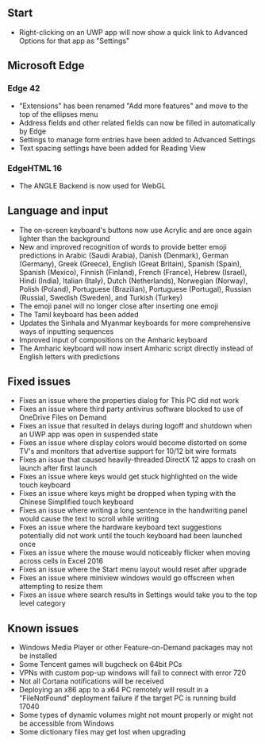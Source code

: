 ## Start
- Right-clicking on an UWP app will now show a quick link to Advanced Options for that app as "Settings"

## Microsoft Edge
### Edge 42
- "Extensions" has been renamed "Add more features" and move to the top of the ellipses menu
- Address fields and other related fields can now be filled in automatically by Edge
- Settings to manage form entries have been added to Advanced Settings
- Text spacing settings have been added for Reading View

### EdgeHTML 16
- The ANGLE Backend is now used for WebGL

## Language and input
- The on-screen keyboard's buttons now use Acrylic and are once again lighter than the background
- New and improved recognition of words to provide better emoji predictions in Arabic (Saudi Arabia), Danish (Denmark), German (Germany), Greek (Greece), English (Great Britain), Spanish (Spain), Spanish (Mexico), Finnish (Finland), French (France), Hebrew (Israel), Hindi (India), Italian (Italy), Dutch (Netherlands), Norwegian (Norway), Polish (Poland), Portuguese (Brazilian), Portuguese (Portugal), Russian (Russia), Swedish (Sweden), and Turkish (Turkey)
- The emoji panel will no longer close after inserting one emoji
- The Tamil keyboard has been added
- Updates the Sinhala and Myanmar keyboards for more comprehensive ways of inputting sequences
- Improved input of compositions on the Amharic keyboard
- The Amharic keyboard will now insert Amharic script directly instead of English letters with predictions

## Fixed issues
- Fixes an issue where the properties dialog for This PC did not work
- Fixes an issue where third party antivirus software blocked to use of OneDrive Files on Demand
- Fixes an issue that resulted in delays during logoff and shutdown when an UWP app was open in suspended state
- Fixes an issue where display colors would become distorted on some TV's and monitors that advertise support for 10/12 bit wire formats
- Fixes an issue that caused heavily-threaded DirectX 12 apps to crash on launch after first launch
- Fixes an issue where keys would get stuck highlighted on the wide touch keyboard
- Fixes an issue where keys might be dropped when typing with the Chinese Simplified touch keyboard
- Fixes an issue where writing a long sentence in the handwriting panel would cause the text to scroll while writing
- Fixes an issue where the hardware keyboard text suggestions potentially did not work until the touch keyboard had been launched once
- Fixes an issue where the mouse would noticeably flicker when moving across cells in Excel 2016
- Fixes an issue where the Start menu layout would reset after upgrade
- Fixes an issue where miniview windows would go offscreen when attempting to resize them
- Fixes an issue where search results in Settings would take you to the top level category

## Known issues
- Windows Media Player or other Feature-on-Demand packages may not be installed
- Some Tencent games will bugcheck on 64bit PCs
- VPNs with custom pop-up windows will fail to connect with error 720
- Not all Cortana notifications will be received
- Deploying an x86 app to a x64 PC remotely will result in a "FileNotFound" deployment failure if the target PC is running build 17040
- Some types of dynamic volumes might not mount properly or might not be accessible from Windows
- Some dictionary files may get lost when upgrading